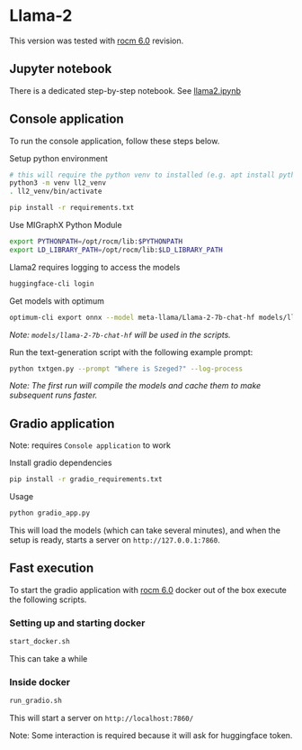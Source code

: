 # Llama-2

This version was tested with [rocm 6.0](https://github.com/ROCm/AMDMIGraphX/tree/rocm-6.0.0) revision.

## Jupyter notebook

There is a dedicated step-by-step notebook. See [llama2.ipynb](./llama2.ipynb)

## Console application

To run the console application, follow these steps below.

Setup python environment

```bash
# this will require the python venv to installed (e.g. apt install python3.8-venv)
python3 -m venv ll2_venv
. ll2_venv/bin/activate
```

```bash
pip install -r requirements.txt
```

Use MIGraphX Python Module

```bash
export PYTHONPATH=/opt/rocm/lib:$PYTHONPATH
export LD_LIBRARY_PATH=/opt/rocm/lib:$LD_LIBRARY_PATH
```

Llama2 requires logging to access the models

```bash
huggingface-cli login
```

Get models with optimum

```bash
optimum-cli export onnx --model meta-llama/Llama-2-7b-chat-hf models/llama-2-7b-chat-hf --task text-generation --framework pt --library transformers --no-post-process
```
*Note: `models/llama-2-7b-chat-hf` will be used in the scripts.*

Run the text-generation script with the following example prompt:

```bash
python txtgen.py --prompt "Where is Szeged?" --log-process
```

*Note: The first run will compile the models and cache them to make subsequent runs faster.*


## Gradio application

Note: requires `Console application` to work

Install gradio dependencies

```bash
pip install -r gradio_requirements.txt
```

Usage

```bash
python gradio_app.py
```

This will load the models (which can take several minutes), and when the setup is ready, starts a server on `http://127.0.0.1:7860`.

## Fast execution
To start the gradio application with [rocm 6.0](https://github.com/ROCm/AMDMIGraphX/tree/rocm-6.0.0) docker out of the box execute the following scripts.

### Setting up and starting docker

```bash
start_docker.sh
```
This can take a while

### Inside docker
```bash
run_gradio.sh
```
This will start a server on `http://localhost:7860/`

Note: Some interaction is required because it will ask for huggingface token.
